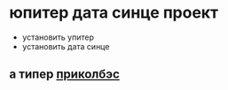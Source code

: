# юпитер дата синце проект
- установить упитер
- установить дата синце

## а типер [приколбэс](http://www.catsthatlooklikehitler.com/cgi-bin/seigmiaow.pl)

